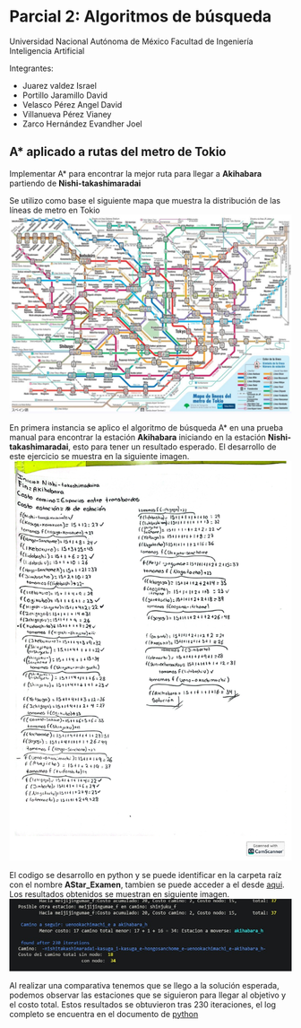 # Parcial 2: Algoritmos de búsqueda

Universidad Nacional Autónoma de México 
Facultad de Ingeniería 
Inteligencia Artificial 

Integrantes:
- Juarez valdez Israel 
- Portillo Jaramillo David
- Velasco Pérez Angel David
- Villanueva Pérez Vianey
- Zarco Hernández Evandher Joel

## A* aplicado a rutas del metro de Tokio
Implementar A* para encontrar la mejor ruta para llegar a **Akihabara** partiendo de **Nishi-takashimaradai**

Se utilizo como base el siguiente mapa que muestra la distribución de las líneas de metro en Tokio
![MapaTokio](./Images/mapa_tokio.jpeg)

En primera instancia se aplico el algoritmo de búsqueda A* en una prueba manual para encontrar la estación **Akihabara** iniciando en la estación **Nishi-takashimaradai**, 
esto para tener un resultado esperado. El desarrollo de este ejercicio se muestra en la siguiente imagen.
![SolucionAStar](./Images/solucion_AStar.jpg)

El codigo se desarrollo en python y se puede identificar en la carpeta raíz con el nombre **AStar_Examen**, tambien se puede acceder a el desde [aqui](./AStar_Examen.ipynb).
Los resultados obtenidos se muestran en siguiente imagen. 
![ComprobacionAStar](./Images/comprobacion_AStar.jpeg)

Al realizar una comparativa tenemos que se llego a la solución esperada, podemos observar las estaciones que se siguieron para llegar al objetivo y el costo total. Estos resultados se obtuvieron tras 
230 iteraciones, el log completo se encuentra en el documento de [python](./AStar_Examen.ipynb) 




